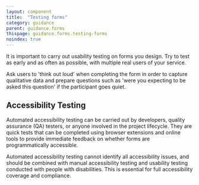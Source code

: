 ```yaml
---
layout: component
title:  "Testing forms"
category: guidance
parent: guidance.forms
thispage: guidance.forms.testing-forms
noindex: true
---
```


It is important to carry out usability testing on forms you design. Try to test as early and as often as possible, with multiple real users of your service.

Ask users to 'think out loud' when completing the form in order to capture qualitative data and prepare questions such as 'were you expecting to be asked this question' if the participant goes quiet.

## Accessibility Testing

Automated accessibility testing can be carried out by developers, quality assurance (QA) testers, or anyone involved in the project lifecycle. They are quick tests that can be completed using browser extensions and online tools to provide immediate feedback on whether forms are programmatically accessible. 

Automated accessibility testing cannot identify all accessibility issues, and should be combined with manual accessibility testing and usability testing conducted with people with disabilities. This is essential for full accessibility coverage and compliance.
